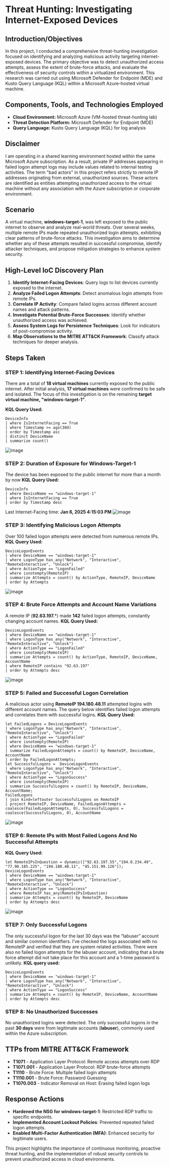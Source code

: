 # Threat Hunting: Investigating Internet-Exposed Devices

## Introduction/Objectives
In this project, I conducted a comprehensive threat-hunting investigation focused on identifying and analyzing malicious activity targeting internet-exposed devices. The primary objective was to detect unauthorized access attempts, assess the extent of brute-force attacks, and evaluate the effectiveness of security controls within a virtualized environment. This research was carried out using Microsoft Defender for Endpoint (MDE) and Kusto Query Language (KQL) within a Microsoft Azure-hosted virtual machine.

## Components, Tools, and Technologies Employed
- **Cloud Environment:** Microsoft Azure (VM-hosted threat-hunting lab)
- **Threat Detection Platform:** Microsoft Defender for Endpoint (MDE)
- **Query Language:** Kusto Query Language (KQL) for log analysis

## Disclaimer
I am operating in a shared learning environment hosted within the same Microsoft Azure subscription. As a result, private IP addresses appearing in failed logon attempt logs may include values related to internal testing activities. The term "bad actors" in this project refers strictly to remote IP addresses originating from external, unauthorized sources. These actors are identified as entities attempting unauthorized access to the virtual machine without any association with the Azure subscription or corporate environment.

## Scenario
A virtual machine, **windows-target-1**, was left exposed to the public internet to observe and analyze real-world threats. Over several weeks, multiple remote IPs made repeated unauthorized login attempts, exhibiting clear patterns of brute-force attacks. This investigation aims to determine whether any of these attempts resulted in successful compromise, identify attacker techniques, and propose mitigation strategies to enhance system security.

## High-Level IoC Discovery Plan
1. **Identify Internet-Facing Devices**: Query logs to list devices currently exposed to the internet.
2. **Analyze Failed Logon Attempts**: Detect anomalous login attempts from remote IPs.
3. **Correlate IP Activity**: Compare failed logins across different account names and attack patterns.
4. **Investigate Potential Brute-Force Successes**: Identify whether unauthorized access was achieved.
5. **Assess System Logs for Persistence Techniques**: Look for indicators of post-compromise activity.
6. **Map Observations to the MITRE ATT&CK Framework**: Classify attack techniques for deeper analysis.

## Steps Taken
### STEP 1: Identifying Internet-Facing Devices
There are a total of **18 virtual machines** currently exposed to the public internet. After initial analysis, **17 virtual machines** were confirmed to be safe and isolated. The focus of this investigation is on the remaining **target virtual machine, "windows-target-1"**.

**KQL Query Used:**
```kql
DeviceInfo
| where IsInternetFacing == True
| where Timestamp >= ago(30d)
| order by Timestamp asc
| distinct DeviceName
| summarize count()
```
![image](https://github.com/user-attachments/assets/ec5b1368-e46f-4289-9c6d-fdbf40942b20)


### STEP 2: Duration of Exposure for Windows-Target-1
The device has been exposed to the public internet for more than a month by now
**KQL Query Used:**
```kql
DeviceInfo
| where DeviceName == "windows-target-1"
| where IsInternetFacing == True
| order by Timestamp desc
```
Last Internet-Facing time: **Jan 6, 2025 4:15:03 PM**
![image](https://github.com/user-attachments/assets/80c7a551-d4ba-42c8-a0cb-c2ae4a0a7595)

### STEP 3: Identifying Malicious Logon Attempts
Over 100 failed logon attempts were detected from numerous remote IPs.
**KQL Query Used:**
```kql
DeviceLogonEvents
| where DeviceName == "windows-target-1"
| where LogonType has_any("Network", "Interactive", "RemoteInteractive", "Unlock")
| where ActionType == "LogonFailed"
| where isnotempty(RemoteIP)
| summarize Attempts = count() by ActionType, RemoteIP, DeviceName
| order by Attempts
```
![image](https://github.com/user-attachments/assets/a8f263cb-2443-4698-800d-5e04a05bc4fa)


### STEP 4: Brute Force Attempts and Account Name Variations
A remote IP (**92.63.197.***) made **142** failed logon attempts, constantly changing account names.
**KQL Query Used:**
```kql
DeviceLogonEvents
| where DeviceName == "windows-target-1"
| where LogonType has_any("Network", "Interactive", "RemoteInteractive", "Unlock")
| where ActionType == "LogonFailed"
| where isnotempty(RemoteIP)
| summarize Attempts = count() by ActionType, RemoteIP, DeviceName, AccountName
| where RemoteIP contains "92.63.197"
| order by Attempts desc
```
![image](https://github.com/user-attachments/assets/c326f1a3-7824-42b9-a6a6-097fdfd957e8)

### STEP 5: Failed and Successful Logon Correlation
A malicious actor using **RemoteIP 194.180.48.11** attempted logins with different account names. The query below identifies failed logon attempts and correlates them with successful logins.
**KQL Query Used:**
```kql
let FailedLogons = DeviceLogonEvents
| where LogonType has_any("Network", "Interactive", "RemoteInteractive", "Unlock")
| where ActionType == "LogonFailed"
| where isnotempty(RemoteIP)
| where DeviceName == "windows-target-1"
| summarize FailedLogonAttempts = count() by RemoteIP, DeviceName, AccountName
| order by FailedLogonAttempts;
let SuccessfulLogons =  DeviceLogonEvents
| where LogonType has_any("Network", "Interactive", "RemoteInteractive", "Unlock")
| where ActionType == "LogonSuccess"
| where isnotempty(RemoteIP)
| summarize SuccessfulLogons = count() by RemoteIP, DeviceName, AccountName;
FailedLogons
| join kind=leftouter SuccessfulLogons on RemoteIP
| project RemoteIP, DeviceName, FailedLogonAttempts = coalesce(FailedLogonAttempts, 0), SuccessfulLogons = coalesce(SuccessfulLogons, 0), AccountName
```
![image](https://github.com/user-attachments/assets/6cd5a1e9-f421-464d-948e-3316fed7a8f5)


### STEP 6: Remote IPs with Most Failed Logons And No Successful Attempts
**KQL Query Used:**
```kql
let RemoteIPsInQuestion = dynamic(["92.63.197.55","194.0.234.49", "77.90.185.225", "194.180.48.11", "45.151.99.126"]);
DeviceLogonEvents
| where DeviceName == "windows-target-1"
| where LogonType has_any("Network", "Interactive", "RemoteInteractive", "Unlock")
| where ActionType == "LogonSuccess"
| where RemoteIP has_any(RemoteIPsInQuestion)
| summarize Attempts = count() by RemoteIP, DeviceName
| order by Attempts desc
```
![image](https://github.com/user-attachments/assets/960e3c95-32c2-447a-9f83-44de31c62054)

### STEP 7: Only Successful Logons 
The only successful logon for the last 30 days was the “labuser” account and similar common identifiers. I’ve checked the logs associated with no RemoteIP and verified that they are system related activities. There were also no failed logon attempts for the labuser account, indicating that a brute force attempt did not take place for this account and a 1-time password is unlikely.
**KQL query used:**
```kql
DeviceLogonEvents
| where DeviceName == "windows-target-1"
| where LogonType has_any("Network", "Interactive", "RemoteInteractive", "Unlock")
| where ActionType == "LogonSuccess"
| summarize Attempts = count() by RemoteIP, DeviceName, AccountName
| order by Attempts desc
```

### STEP 8: No Unauthorized Successes
No unauthorized logins were detected. The only successful logons in the past **30 days** were from legitimate accounts (**labuser**), commonly used within the Azure subscription.

## TTPs from MITRE ATT&CK Framework
- **T1071** - Application Layer Protocol: Remote access attempts over RDP
- **T1071.001** - Application Layer Protocol: RDP brute-force attempts
- **T1110** - Brute Force: Multiple failed login attempts
- **T1110.001** - Brute Force: Password Guessing
- **T1070.003** - Indicator Removal on Host: Erasing failed logon logs

## Response Actions
- **Hardened the NSG for windows-target-1**: Restricted RDP traffic to specific endpoints.
- **Implemented Account Lockout Policies**: Prevented repeated failed logon attempts.
- **Enabled Multi-Factor Authentication (MFA)**: Enhanced security for legitimate users.

This project highlights the importance of continuous monitoring, proactive threat hunting, and the implementation of robust security controls to prevent unauthorized access in cloud environments.

